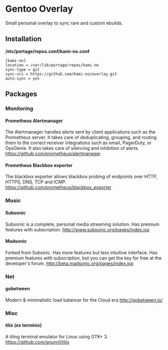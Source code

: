 # Gentoo Overlay
Small personal overlay to sync rare and custom ebuilds.

## Installation

**/etc/portage/repos.conf/kami-no.conf**

```
[kami-no]
location = /var/lib/portage/repos/kami-no
sync-type = git
sync-uri = https://github.com/Kami-no/overlay.git
auto-sync = yes
```

## Packages

### Monitoring
#### Prometheus Alertmanager
The Alertmanager handles alerts sent by client applications such as the Prometheus server. It takes care of deduplicating, grouping, and routing them to the correct receiver integrations such as email, PagerDuty, or OpsGenie. It also takes care of silencing and inhibition of alerts. https://github.com/prometheus/alertmanager
#### Prometheus Blackbox exporter
The blackbox exporter allows blackbox probing of endpoints over HTTP, HTTPS, DNS, TCP and ICMP. https://github.com/prometheus/blackbox_exporter

### Music
#### Subsonic
Subsonic is a complete, personal media streaming solution. Has premium features with subscription. http://www.subsonic.org/pages/index.jsp
#### Madsonic
Forked from Subsinic. Has more features but less intuitive interface. Has premium features with subscription, but you can get the key for free at the developer's forum. http://beta.madsonic.org/pages/index.jsp

### Net
#### gobetween
Modern & minimalistic load balancer for the Cloud era http://gobetween.io/

### Misc
#### tilix (ex terminix)
A tiling terminal emulator for Linux using GTK+ 3. https://github.com/gnunn1/tilix

